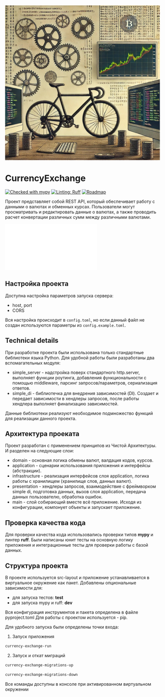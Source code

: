 ![Logo](/docs/logo.jpg)


# CurrencyExchange
[![Checked with mypy](https://www.mypy-lang.org/static/mypy_badge.svg)](https://mypy-lang.org/)
[![Linting: Ruff](https://img.shields.io/endpoint?url=https://raw.githubusercontent.com/charliermarsh/ruff/main/assets/badge/v2.json)](https://github.com/astral-sh/ruff)
[![Roadmap](https://img.shields.io/badge/%F0%9F%97%BA%EF%B8%8F-Roadmap%20-0a0a0a.svg?style=flat&colorA=0a0a0a)](https://zhukovsd.github.io/python-backend-learning-course/projects/currency-exchange/)


Проект представляет собой REST API, который обеспечивает работу с данными о валютах и обменных курсах. 
Пользователи могут просматривать и редактировать данные о валютах, а также проводить расчет конвертации различных сумм между различными валютами.

![Описание конечных точек api](/docs/api.md)

## Настройка проекта
Доступна настройка параметров запуска сервера:
  - host, port
  - CORS 

Вся настройка происходит в `config.toml`, но если данный файл не создан используются параметры из `config.example.toml`.

## Technical details

При разработке проекта были использована только стандартные библиотеки языка Python.
Для удобной работы были разработаны два вспомагательных модуля:
- simple_server - надстройка поверх стандартного http.server, выполняет функции роутинга, добавления функциональности с помощью middleware, парсинг запросов/параметров, сериализация ответов.
- simple_di - библиотечка для внедрения зависимостей (DI). Создает и передает зависимости в хендлеры запросов, после работы хендлера выполняет финализацию зависимостей.

Данные библиотеки реализуют необходимое подмножество функций для реализации данного проекта.

## Архитектура проеката
Проект разработан с применением принципов из Чистой Архитектуры.
И разделен на следующие слои:
  - domain - основная логика обмены валют, валдация кодов, курсов.
  - application - сценарии использования приложения и интерфейсы (абстракции).
  - infrastructure - реализация интерфейсов слоя application, логика работы с хранилищем (хранилище слов, данных валют).
  - presentation - хендлеры запросов, взаимодействие с фреймворком simple di, подготовка данных, вызов слоя application, передача данных пользователю, обработка ошибок.
  - main - слой собирающий вместе всё приложение. Исходя из конфигурации, компонует объекты и запускает приложение.

## Проверка качества кода
Для проверки качества кода использовались проверки типов **mypy** и линтер **ruff**.
Были написаны юнит тесты на основную логику приложения и интеграционные тесты для проверки работы с базой данных.

## Структура проекта
В проекте используется src-layout и приложение устанавливается в виртуальное окружение как пакет.
Добавлены опциональные зависимости для:
 - для запуска тестов: **test**
 - для запуска mypy и ruff: **dev**

Вся конфигурация инструментов и пакета определена в файле pyproject.toml
Для работы с проектом используется - pip.

Для удобного запуска были определены точки входа:
1. Запуск приложения 
```sh
currency-exchange-run
```
2. Запуск и откат миграций
```sh
currency-exchange-migrations-up
```

```sh
currency-exchange-migrations-down
```

Все команды доступны в консоле при активированном виртуальном окружении
